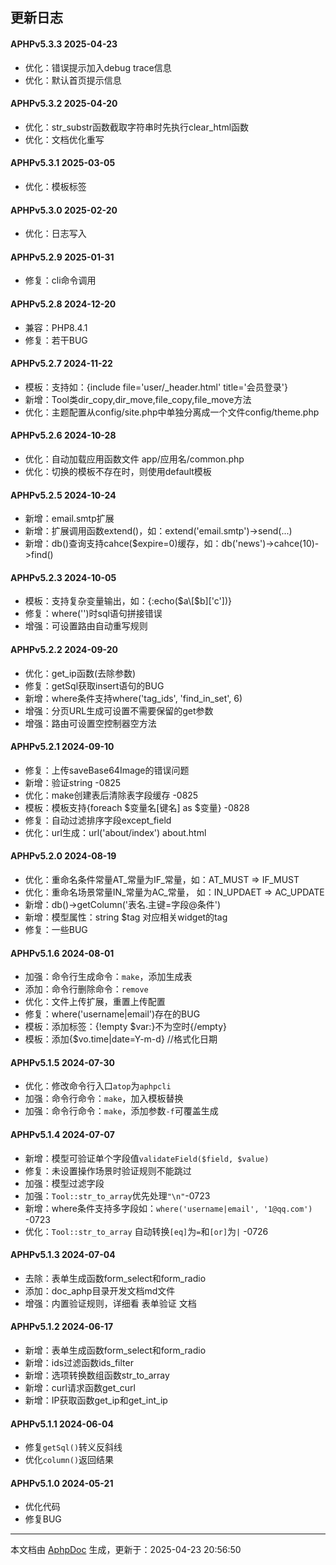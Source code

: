 ## 更新日志

#### APHPv5.3.3 2025-04-23

- 优化：错误提示加入debug trace信息
- 优化：默认首页提示信息

#### APHPv5.3.2 2025-04-20

- 优化：str_substr函数截取字符串时先执行clear_html函数
- 优化：文档优化重写

#### APHPv5.3.1 2025-03-05

- 优化：模板标签

#### APHPv5.3.0 2025-02-20

- 优化：日志写入

#### APHPv5.2.9 2025-01-31

- 修复：cli命令调用

#### APHPv5.2.8 2024-12-20

- 兼容：PHP8.4.1
- 修复：若干BUG

#### APHPv5.2.7 2024-11-22

- 模板：支持如：{include file='user/_header.html' title='会员登录'}
- 新增：Tool类dir_copy,dir_move,file_copy,file_move方法
- 优化：主题配置从config/site.php中单独分离成一个文件config/theme.php

#### APHPv5.2.6 2024-10-28

- 优化：自动加载应用函数文件 app/应用名/common.php
- 优化：切换的模板不存在时，则使用default模板

#### APHPv5.2.5 2024-10-24

- 新增：email.smtp扩展
- 新增：扩展调用函数extend()，如：extend('email.smtp')->send(...)
- 新增：db()查询支持cahce($expire=0)缓存，如：db('news')->cahce(10)->find()

#### APHPv5.2.3 2024-10-05

- 模板：支持复杂变量输出，如：{:echo($a\[$b\]\['c'])}  
- 修复：where('')时sql语句拼接错误
- 增强：可设置路由自动重写规则

#### APHPv5.2.2 2024-09-20

- 优化：get_ip函数(去除参数)
- 修复：getSql获取insert语句的BUG
- 新增：where条件支持where('tag_ids', 'find_in_set', 6)
- 增强：分页URL生成可设置不需要保留的get参数
- 增强：路由可设置空控制器空方法

#### APHPv5.2.1 2024-09-10

- 修复：上传saveBase64Image的错误问题
- 新增：验证string -0825
- 优化：make创建表后清除表字段缓存 -0825
- 模板：模板支持{foreach $变量名[键名] as $变量} -0828
- 修复：自动过滤排序字段except_field
- 优化：url生成：url('about/index') about.html

#### APHPv5.2.0 2024-08-19

- 优化：重命名条件常量AT_常量为IF_常量，如：AT_MUST => IF_MUST
- 优化：重命名场景常量IN_常量为AC_常量， 如：IN_UPDAET => AC_UPDATE
- 新增：db()->getColumn('表名.主键=字段@条件')
- 新增：模型属性：string $tag 对应相关widget的tag
- 修复：一些BUG

#### APHPv5.1.6 2024-08-01

- 加强：命令行生成命令：`make`，添加生成表
- 添加：命令行删除命令：`remove`
- 优化：文件上传扩展，重置上传配置
- 修复：where('username|email')存在的BUG
- 模板：添加标签：{!empty $var:}不为空时{/empty}
- 模板：添加{$vo.time|date=Y-m-d} //格式化日期

#### APHPv5.1.5 2024-07-30

- 优化：修改命令行入口`atop`为`aphpcli`
- 加强：命令行命令：`make`，加入模板替换
- 加强：命令行命令：`make`，添加参数`-f`可覆盖生成

#### APHPv5.1.4 2024-07-07

- 新增：模型可验证单个字段值`validateField($field, $value)`
- 修复：未设置操作场景时验证规则不能跳过
- 加强：模型过滤字段
- 加强：`Tool::str_to_array`优先处理`"\n"`-0723
- 新增：where条件支持多字段如：`where('username|email', '1@qq.com')` -0723
- 优化：`Tool::str_to_array` 自动转换`[eq]`为`=`和`[or]`为`|` -0726

#### APHPv5.1.3 2024-07-04

- 去除：表单生成函数form_select和form_radio
- 添加：doc_aphp目录开发文档md文件
- 增强：内置验证规则，详细看 表单验证 文档

#### APHPv5.1.2 2024-06-17

- 新增：表单生成函数form_select和form_radio
- 新增：ids过滤函数ids_filter
- 新增：选项转换数组函数str_to_array
- 新增：curl请求函数get_curl
- 新增：IP获取函数get_ip和get_int_ip

#### APHPv5.1.1 2024-06-04

- 修复`getSql()`转义反斜线
- 优化`column()`返回结果

#### APHPv5.1.0 2024-05-21

- 优化代码
- 修复BUG


---

本文档由 [AphpDoc](https://doc.aphp.top) 生成，更新于：2025-04-23 20:56:50